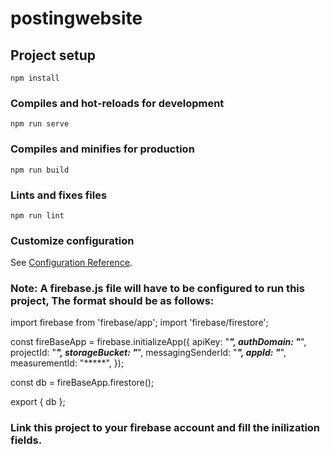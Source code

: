 # postingwebsite

## Project setup
```
npm install
```

### Compiles and hot-reloads for development
```
npm run serve
```

### Compiles and minifies for production
```
npm run build
```

### Lints and fixes files
```
npm run lint
```

### Customize configuration
See [Configuration Reference](https://cli.vuejs.org/config/).


### Note: A firebase.js file will have to be configured to run this project, The format should be as follows:

import firebase from 'firebase/app';
import 'firebase/firestore';

const fireBaseApp = firebase.initializeApp({
    apiKey: "*****",
    authDomain: "*****",
    projectId: "*****",
    storageBucket: "*****",
    messagingSenderId: "*****",
    appId: "*****",
    measurementId: "*****",
});

const db = fireBaseApp.firestore();

export { db };


### Link this project to your firebase account and fill the inilization fields.
